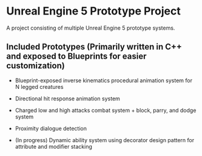 # Unreal Engine 5 Prototype Project
 
A project consisting of multiple Unreal Engine 5 prototype systems.

## Included Prototypes (Primarily written in C++ and exposed to Blueprints for easier customization)

- Blueprint-exposed inverse kinematics procedural animation system for N legged creatures

- Directional hit response animation system

- Charged low and high attacks combat system + block, parry, and dodge system

- Proximity dialogue detection

- (In progress) Dynamic ability system using decorator design pattern for attribute and modifier stacking
